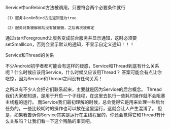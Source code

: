 Service中onRebind方法被调用，只要符合两个必要条件就行

    （1）服务中onUnBind方法返回值为true

    （2）服务对象被解绑后没有被销毁，之后再次被绑定

通过startForeground让服务变成前台服务并显示通知，这时必须要setSmallIcon，否则会显示默认的通知，不显示自定义通知！！！

Service和Thread的关系

不少Android初学者都可能会有这样的疑惑，Service和Thread到底有什么关系呢？什么时候应该用Service，什么时候又应该用Thread？
答案可能会有点让你吃惊，因为Service和Thread之间没有任何关系！

之所以有不少人会把它们联系起来，主要就是因为Service的后台概念。
Thread我们大家都知道，是用于开启一个子线程，在这里去执行一些耗时操作就不会阻塞主线程的运行。
而Service我们最初理解的时候，总会觉得它是用来处理一些后台任务的，一些比较耗时的操作也可以放在这里运行，这就会让人产生混淆了。
但是，如果我告诉你Service其实是运行在主线程里的，你还会觉得它和Thread有什么关系吗？让我们看一下这个残酷的事实吧。
